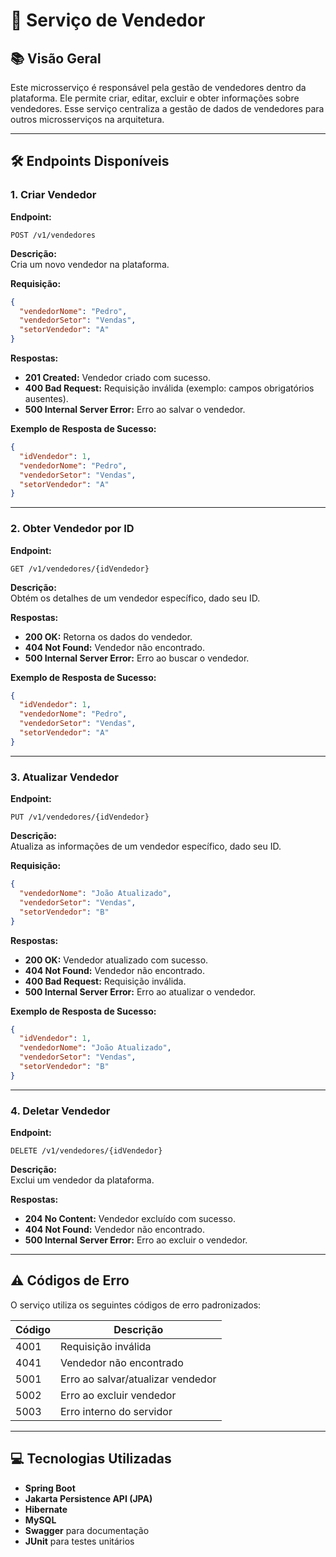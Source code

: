# 🚀 Serviço de Vendedor

## 📚 Visão Geral
Este microsserviço é responsável pela gestão de vendedores dentro da plataforma. Ele permite criar, editar, excluir e obter informações sobre vendedores. Esse serviço centraliza a gestão de dados de vendedores para outros microsserviços na arquitetura.

---

## 🛠️ Endpoints Disponíveis

### 1. **Criar Vendedor**

**Endpoint:**
```http
POST /v1/vendedores
```

**Descrição:**  
Cria um novo vendedor na plataforma.

**Requisição:**
```json
{
  "vendedorNome": "Pedro",
  "vendedorSetor": "Vendas",
  "setorVendedor": "A"
}
```

**Respostas:**
- **201 Created:** Vendedor criado com sucesso.
- **400 Bad Request:** Requisição inválida (exemplo: campos obrigatórios ausentes).
- **500 Internal Server Error:** Erro ao salvar o vendedor.

**Exemplo de Resposta de Sucesso:**
```json
{
  "idVendedor": 1,
  "vendedorNome": "Pedro",
  "vendedorSetor": "Vendas",
  "setorVendedor": "A"
}
```

---

### 2. **Obter Vendedor por ID**

**Endpoint:**
```http
GET /v1/vendedores/{idVendedor}
```

**Descrição:**  
Obtém os detalhes de um vendedor específico, dado seu ID.

**Respostas:**
- **200 OK:** Retorna os dados do vendedor.
- **404 Not Found:** Vendedor não encontrado.
- **500 Internal Server Error:** Erro ao buscar o vendedor.

**Exemplo de Resposta de Sucesso:**
```json
{
  "idVendedor": 1,
  "vendedorNome": "Pedro",
  "vendedorSetor": "Vendas",
  "setorVendedor": "A"
}
```

---

### 3. **Atualizar Vendedor**

**Endpoint:**
```http
PUT /v1/vendedores/{idVendedor}
```

**Descrição:**  
Atualiza as informações de um vendedor específico, dado seu ID.

**Requisição:**
```json
{
  "vendedorNome": "João Atualizado",
  "vendedorSetor": "Vendas",
  "setorVendedor": "B"
}
```

**Respostas:**
- **200 OK:** Vendedor atualizado com sucesso.
- **404 Not Found:** Vendedor não encontrado.
- **400 Bad Request:** Requisição inválida.
- **500 Internal Server Error:** Erro ao atualizar o vendedor.

**Exemplo de Resposta de Sucesso:**
```json
{
  "idVendedor": 1,
  "vendedorNome": "João Atualizado",
  "vendedorSetor": "Vendas",
  "setorVendedor": "B"
}
```

---

### 4. **Deletar Vendedor**

**Endpoint:**
```http
DELETE /v1/vendedores/{idVendedor}
```

**Descrição:**  
Exclui um vendedor da plataforma.

**Respostas:**
- **204 No Content:** Vendedor excluído com sucesso.
- **404 Not Found:** Vendedor não encontrado.
- **500 Internal Server Error:** Erro ao excluir o vendedor.

---

## ⚠️ Códigos de Erro

O serviço utiliza os seguintes códigos de erro padronizados:

| Código  | Descrição                          |
|---------|-------------------------------------|
| 4001    | Requisição inválida                |
| 4041    | Vendedor não encontrado            |
| 5001    | Erro ao salvar/atualizar vendedor  |
| 5002    | Erro ao excluir vendedor           |
| 5003    | Erro interno do servidor           |

---




## 💻 Tecnologias Utilizadas

- **Spring Boot**
- **Jakarta Persistence API (JPA)**
- **Hibernate**
- **MySQL**
- **Swagger** para documentação
- **JUnit** para testes unitários

